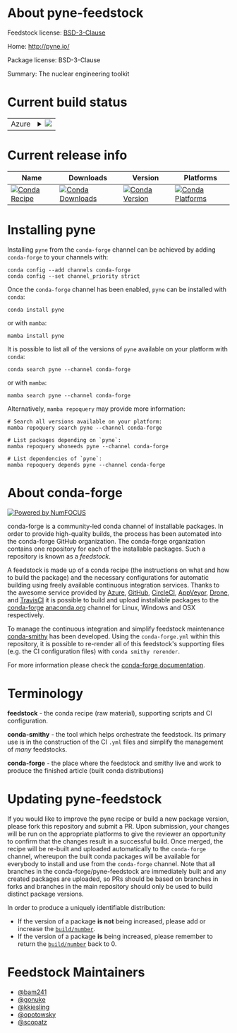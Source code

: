 About pyne-feedstock
====================

Feedstock license: [BSD-3-Clause](https://github.com/conda-forge/pyne-feedstock/blob/main/LICENSE.txt)

Home: http://pyne.io/

Package license: BSD-3-Clause

Summary: The nuclear engineering toolkit

Current build status
====================


<table>
    
  <tr>
    <td>Azure</td>
    <td>
      <details>
        <summary>
          <a href="https://dev.azure.com/conda-forge/feedstock-builds/_build/latest?definitionId=5454&branchName=main">
            <img src="https://dev.azure.com/conda-forge/feedstock-builds/_apis/build/status/pyne-feedstock?branchName=main">
          </a>
        </summary>
        <table>
          <thead><tr><th>Variant</th><th>Status</th></tr></thead>
          <tbody><tr>
              <td>linux_64_enable_moabmoabenable_openmcnoopenmcnumpy1.22python3.8.____cpython</td>
              <td>
                <a href="https://dev.azure.com/conda-forge/feedstock-builds/_build/latest?definitionId=5454&branchName=main">
                  <img src="https://dev.azure.com/conda-forge/feedstock-builds/_apis/build/status/pyne-feedstock?branchName=main&jobName=linux&configuration=linux%20linux_64_enable_moabmoabenable_openmcnoopenmcnumpy1.22python3.8.____cpython" alt="variant">
                </a>
              </td>
            </tr><tr>
              <td>linux_64_enable_moabmoabenable_openmcnoopenmcnumpy2.0python3.10.____cpython</td>
              <td>
                <a href="https://dev.azure.com/conda-forge/feedstock-builds/_build/latest?definitionId=5454&branchName=main">
                  <img src="https://dev.azure.com/conda-forge/feedstock-builds/_apis/build/status/pyne-feedstock?branchName=main&jobName=linux&configuration=linux%20linux_64_enable_moabmoabenable_openmcnoopenmcnumpy2.0python3.10.____cpython" alt="variant">
                </a>
              </td>
            </tr><tr>
              <td>linux_64_enable_moabmoabenable_openmcnoopenmcnumpy2.0python3.11.____cpython</td>
              <td>
                <a href="https://dev.azure.com/conda-forge/feedstock-builds/_build/latest?definitionId=5454&branchName=main">
                  <img src="https://dev.azure.com/conda-forge/feedstock-builds/_apis/build/status/pyne-feedstock?branchName=main&jobName=linux&configuration=linux%20linux_64_enable_moabmoabenable_openmcnoopenmcnumpy2.0python3.11.____cpython" alt="variant">
                </a>
              </td>
            </tr><tr>
              <td>linux_64_enable_moabmoabenable_openmcnoopenmcnumpy2.0python3.12.____cpython</td>
              <td>
                <a href="https://dev.azure.com/conda-forge/feedstock-builds/_build/latest?definitionId=5454&branchName=main">
                  <img src="https://dev.azure.com/conda-forge/feedstock-builds/_apis/build/status/pyne-feedstock?branchName=main&jobName=linux&configuration=linux%20linux_64_enable_moabmoabenable_openmcnoopenmcnumpy2.0python3.12.____cpython" alt="variant">
                </a>
              </td>
            </tr><tr>
              <td>linux_64_enable_moabmoabenable_openmcnoopenmcnumpy2.0python3.9.____cpython</td>
              <td>
                <a href="https://dev.azure.com/conda-forge/feedstock-builds/_build/latest?definitionId=5454&branchName=main">
                  <img src="https://dev.azure.com/conda-forge/feedstock-builds/_apis/build/status/pyne-feedstock?branchName=main&jobName=linux&configuration=linux%20linux_64_enable_moabmoabenable_openmcnoopenmcnumpy2.0python3.9.____cpython" alt="variant">
                </a>
              </td>
            </tr><tr>
              <td>linux_64_enable_moabmoabenable_openmcopenmcnumpy1.22python3.8.____cpython</td>
              <td>
                <a href="https://dev.azure.com/conda-forge/feedstock-builds/_build/latest?definitionId=5454&branchName=main">
                  <img src="https://dev.azure.com/conda-forge/feedstock-builds/_apis/build/status/pyne-feedstock?branchName=main&jobName=linux&configuration=linux%20linux_64_enable_moabmoabenable_openmcopenmcnumpy1.22python3.8.____cpython" alt="variant">
                </a>
              </td>
            </tr><tr>
              <td>linux_64_enable_moabmoabenable_openmcopenmcnumpy2.0python3.10.____cpython</td>
              <td>
                <a href="https://dev.azure.com/conda-forge/feedstock-builds/_build/latest?definitionId=5454&branchName=main">
                  <img src="https://dev.azure.com/conda-forge/feedstock-builds/_apis/build/status/pyne-feedstock?branchName=main&jobName=linux&configuration=linux%20linux_64_enable_moabmoabenable_openmcopenmcnumpy2.0python3.10.____cpython" alt="variant">
                </a>
              </td>
            </tr><tr>
              <td>linux_64_enable_moabmoabenable_openmcopenmcnumpy2.0python3.11.____cpython</td>
              <td>
                <a href="https://dev.azure.com/conda-forge/feedstock-builds/_build/latest?definitionId=5454&branchName=main">
                  <img src="https://dev.azure.com/conda-forge/feedstock-builds/_apis/build/status/pyne-feedstock?branchName=main&jobName=linux&configuration=linux%20linux_64_enable_moabmoabenable_openmcopenmcnumpy2.0python3.11.____cpython" alt="variant">
                </a>
              </td>
            </tr><tr>
              <td>linux_64_enable_moabmoabenable_openmcopenmcnumpy2.0python3.12.____cpython</td>
              <td>
                <a href="https://dev.azure.com/conda-forge/feedstock-builds/_build/latest?definitionId=5454&branchName=main">
                  <img src="https://dev.azure.com/conda-forge/feedstock-builds/_apis/build/status/pyne-feedstock?branchName=main&jobName=linux&configuration=linux%20linux_64_enable_moabmoabenable_openmcopenmcnumpy2.0python3.12.____cpython" alt="variant">
                </a>
              </td>
            </tr><tr>
              <td>linux_64_enable_moabmoabenable_openmcopenmcnumpy2.0python3.9.____cpython</td>
              <td>
                <a href="https://dev.azure.com/conda-forge/feedstock-builds/_build/latest?definitionId=5454&branchName=main">
                  <img src="https://dev.azure.com/conda-forge/feedstock-builds/_apis/build/status/pyne-feedstock?branchName=main&jobName=linux&configuration=linux%20linux_64_enable_moabmoabenable_openmcopenmcnumpy2.0python3.9.____cpython" alt="variant">
                </a>
              </td>
            </tr><tr>
              <td>linux_64_enable_moabnomoabenable_openmcnoopenmcnumpy1.22python3.8.____cpython</td>
              <td>
                <a href="https://dev.azure.com/conda-forge/feedstock-builds/_build/latest?definitionId=5454&branchName=main">
                  <img src="https://dev.azure.com/conda-forge/feedstock-builds/_apis/build/status/pyne-feedstock?branchName=main&jobName=linux&configuration=linux%20linux_64_enable_moabnomoabenable_openmcnoopenmcnumpy1.22python3.8.____cpython" alt="variant">
                </a>
              </td>
            </tr><tr>
              <td>linux_64_enable_moabnomoabenable_openmcnoopenmcnumpy2.0python3.10.____cpython</td>
              <td>
                <a href="https://dev.azure.com/conda-forge/feedstock-builds/_build/latest?definitionId=5454&branchName=main">
                  <img src="https://dev.azure.com/conda-forge/feedstock-builds/_apis/build/status/pyne-feedstock?branchName=main&jobName=linux&configuration=linux%20linux_64_enable_moabnomoabenable_openmcnoopenmcnumpy2.0python3.10.____cpython" alt="variant">
                </a>
              </td>
            </tr><tr>
              <td>linux_64_enable_moabnomoabenable_openmcnoopenmcnumpy2.0python3.11.____cpython</td>
              <td>
                <a href="https://dev.azure.com/conda-forge/feedstock-builds/_build/latest?definitionId=5454&branchName=main">
                  <img src="https://dev.azure.com/conda-forge/feedstock-builds/_apis/build/status/pyne-feedstock?branchName=main&jobName=linux&configuration=linux%20linux_64_enable_moabnomoabenable_openmcnoopenmcnumpy2.0python3.11.____cpython" alt="variant">
                </a>
              </td>
            </tr><tr>
              <td>linux_64_enable_moabnomoabenable_openmcnoopenmcnumpy2.0python3.12.____cpython</td>
              <td>
                <a href="https://dev.azure.com/conda-forge/feedstock-builds/_build/latest?definitionId=5454&branchName=main">
                  <img src="https://dev.azure.com/conda-forge/feedstock-builds/_apis/build/status/pyne-feedstock?branchName=main&jobName=linux&configuration=linux%20linux_64_enable_moabnomoabenable_openmcnoopenmcnumpy2.0python3.12.____cpython" alt="variant">
                </a>
              </td>
            </tr><tr>
              <td>linux_64_enable_moabnomoabenable_openmcnoopenmcnumpy2.0python3.9.____cpython</td>
              <td>
                <a href="https://dev.azure.com/conda-forge/feedstock-builds/_build/latest?definitionId=5454&branchName=main">
                  <img src="https://dev.azure.com/conda-forge/feedstock-builds/_apis/build/status/pyne-feedstock?branchName=main&jobName=linux&configuration=linux%20linux_64_enable_moabnomoabenable_openmcnoopenmcnumpy2.0python3.9.____cpython" alt="variant">
                </a>
              </td>
            </tr><tr>
              <td>linux_64_enable_moabnomoabenable_openmcopenmcnumpy1.22python3.8.____cpython</td>
              <td>
                <a href="https://dev.azure.com/conda-forge/feedstock-builds/_build/latest?definitionId=5454&branchName=main">
                  <img src="https://dev.azure.com/conda-forge/feedstock-builds/_apis/build/status/pyne-feedstock?branchName=main&jobName=linux&configuration=linux%20linux_64_enable_moabnomoabenable_openmcopenmcnumpy1.22python3.8.____cpython" alt="variant">
                </a>
              </td>
            </tr><tr>
              <td>linux_64_enable_moabnomoabenable_openmcopenmcnumpy2.0python3.10.____cpython</td>
              <td>
                <a href="https://dev.azure.com/conda-forge/feedstock-builds/_build/latest?definitionId=5454&branchName=main">
                  <img src="https://dev.azure.com/conda-forge/feedstock-builds/_apis/build/status/pyne-feedstock?branchName=main&jobName=linux&configuration=linux%20linux_64_enable_moabnomoabenable_openmcopenmcnumpy2.0python3.10.____cpython" alt="variant">
                </a>
              </td>
            </tr><tr>
              <td>linux_64_enable_moabnomoabenable_openmcopenmcnumpy2.0python3.11.____cpython</td>
              <td>
                <a href="https://dev.azure.com/conda-forge/feedstock-builds/_build/latest?definitionId=5454&branchName=main">
                  <img src="https://dev.azure.com/conda-forge/feedstock-builds/_apis/build/status/pyne-feedstock?branchName=main&jobName=linux&configuration=linux%20linux_64_enable_moabnomoabenable_openmcopenmcnumpy2.0python3.11.____cpython" alt="variant">
                </a>
              </td>
            </tr><tr>
              <td>linux_64_enable_moabnomoabenable_openmcopenmcnumpy2.0python3.12.____cpython</td>
              <td>
                <a href="https://dev.azure.com/conda-forge/feedstock-builds/_build/latest?definitionId=5454&branchName=main">
                  <img src="https://dev.azure.com/conda-forge/feedstock-builds/_apis/build/status/pyne-feedstock?branchName=main&jobName=linux&configuration=linux%20linux_64_enable_moabnomoabenable_openmcopenmcnumpy2.0python3.12.____cpython" alt="variant">
                </a>
              </td>
            </tr><tr>
              <td>linux_64_enable_moabnomoabenable_openmcopenmcnumpy2.0python3.9.____cpython</td>
              <td>
                <a href="https://dev.azure.com/conda-forge/feedstock-builds/_build/latest?definitionId=5454&branchName=main">
                  <img src="https://dev.azure.com/conda-forge/feedstock-builds/_apis/build/status/pyne-feedstock?branchName=main&jobName=linux&configuration=linux%20linux_64_enable_moabnomoabenable_openmcopenmcnumpy2.0python3.9.____cpython" alt="variant">
                </a>
              </td>
            </tr>
          </tbody>
        </table>
      </details>
    </td>
  </tr>
</table>

Current release info
====================

| Name | Downloads | Version | Platforms |
| --- | --- | --- | --- |
| [![Conda Recipe](https://img.shields.io/badge/recipe-pyne-green.svg)](https://anaconda.org/conda-forge/pyne) | [![Conda Downloads](https://img.shields.io/conda/dn/conda-forge/pyne.svg)](https://anaconda.org/conda-forge/pyne) | [![Conda Version](https://img.shields.io/conda/vn/conda-forge/pyne.svg)](https://anaconda.org/conda-forge/pyne) | [![Conda Platforms](https://img.shields.io/conda/pn/conda-forge/pyne.svg)](https://anaconda.org/conda-forge/pyne) |

Installing pyne
===============

Installing `pyne` from the `conda-forge` channel can be achieved by adding `conda-forge` to your channels with:

```
conda config --add channels conda-forge
conda config --set channel_priority strict
```

Once the `conda-forge` channel has been enabled, `pyne` can be installed with `conda`:

```
conda install pyne
```

or with `mamba`:

```
mamba install pyne
```

It is possible to list all of the versions of `pyne` available on your platform with `conda`:

```
conda search pyne --channel conda-forge
```

or with `mamba`:

```
mamba search pyne --channel conda-forge
```

Alternatively, `mamba repoquery` may provide more information:

```
# Search all versions available on your platform:
mamba repoquery search pyne --channel conda-forge

# List packages depending on `pyne`:
mamba repoquery whoneeds pyne --channel conda-forge

# List dependencies of `pyne`:
mamba repoquery depends pyne --channel conda-forge
```


About conda-forge
=================

[![Powered by
NumFOCUS](https://img.shields.io/badge/powered%20by-NumFOCUS-orange.svg?style=flat&colorA=E1523D&colorB=007D8A)](https://numfocus.org)

conda-forge is a community-led conda channel of installable packages.
In order to provide high-quality builds, the process has been automated into the
conda-forge GitHub organization. The conda-forge organization contains one repository
for each of the installable packages. Such a repository is known as a *feedstock*.

A feedstock is made up of a conda recipe (the instructions on what and how to build
the package) and the necessary configurations for automatic building using freely
available continuous integration services. Thanks to the awesome service provided by
[Azure](https://azure.microsoft.com/en-us/services/devops/), [GitHub](https://github.com/),
[CircleCI](https://circleci.com/), [AppVeyor](https://www.appveyor.com/),
[Drone](https://cloud.drone.io/welcome), and [TravisCI](https://travis-ci.com/)
it is possible to build and upload installable packages to the
[conda-forge](https://anaconda.org/conda-forge) [anaconda.org](https://anaconda.org/)
channel for Linux, Windows and OSX respectively.

To manage the continuous integration and simplify feedstock maintenance
[conda-smithy](https://github.com/conda-forge/conda-smithy) has been developed.
Using the ``conda-forge.yml`` within this repository, it is possible to re-render all of
this feedstock's supporting files (e.g. the CI configuration files) with ``conda smithy rerender``.

For more information please check the [conda-forge documentation](https://conda-forge.org/docs/).

Terminology
===========

**feedstock** - the conda recipe (raw material), supporting scripts and CI configuration.

**conda-smithy** - the tool which helps orchestrate the feedstock.
                   Its primary use is in the construction of the CI ``.yml`` files
                   and simplify the management of *many* feedstocks.

**conda-forge** - the place where the feedstock and smithy live and work to
                  produce the finished article (built conda distributions)


Updating pyne-feedstock
=======================

If you would like to improve the pyne recipe or build a new
package version, please fork this repository and submit a PR. Upon submission,
your changes will be run on the appropriate platforms to give the reviewer an
opportunity to confirm that the changes result in a successful build. Once
merged, the recipe will be re-built and uploaded automatically to the
`conda-forge` channel, whereupon the built conda packages will be available for
everybody to install and use from the `conda-forge` channel.
Note that all branches in the conda-forge/pyne-feedstock are
immediately built and any created packages are uploaded, so PRs should be based
on branches in forks and branches in the main repository should only be used to
build distinct package versions.

In order to produce a uniquely identifiable distribution:
 * If the version of a package **is not** being increased, please add or increase
   the [``build/number``](https://docs.conda.io/projects/conda-build/en/latest/resources/define-metadata.html#build-number-and-string).
 * If the version of a package **is** being increased, please remember to return
   the [``build/number``](https://docs.conda.io/projects/conda-build/en/latest/resources/define-metadata.html#build-number-and-string)
   back to 0.

Feedstock Maintainers
=====================

* [@bam241](https://github.com/bam241/)
* [@gonuke](https://github.com/gonuke/)
* [@kkiesling](https://github.com/kkiesling/)
* [@opotowsky](https://github.com/opotowsky/)
* [@scopatz](https://github.com/scopatz/)

